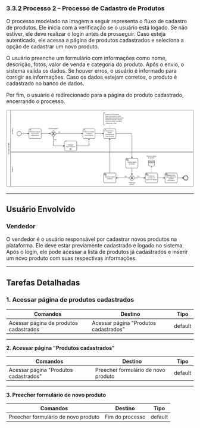 ### 3.3.2 Processo 2 – Processo de Cadastro de Produtos 

O processo modelado na imagem a seguir representa o fluxo de cadastro de produtos. Ele inicia com a verificação se o usuário está logado. Se não estiver, ele deve realizar o login antes de prosseguir. Caso esteja autenticado, ele acessa a página de produtos cadastrados e seleciona a opção de cadastrar um novo produto.

O usuário preenche um formulário com informações como nome, descrição, fotos, valor de venda e categoria do produto. Após o envio, o sistema valida os dados. Se houver erros, o usuário é informado para corrigir as informações. Caso os dados estejam corretos, o produto é cadastrado no banco de dados.

Por fim, o usuário é redirecionado para a página do produto cadastrado, encerrando o processo.

![Processo de Cadastro de Produtos](../images/processo02-cadastrar-produto.png "Modelo BPMN do Processo 2.")

---

## **Usuário Envolvido**

### **Vendedor**
O vendedor é o usuário responsável por cadastrar novos produtos na plataforma. Ele deve estar previamente cadastrado e logado no sistema. Após o login, ele pode acessar a lista de produtos já cadastrados e inserir um novo produto com suas respectivas informações.

---

## **Tarefas Detalhadas**

### **1. Acessar página de produtos cadastrados**

| **Comandos**         |  **Destino**                   | **Tipo** |
| ---                  | ---                            | ---               |
| Acessar página de produtos cadastrados | Acessar página "Produtos cadastrados" | default           |

---

**2. Acessar página "Produtos cadastrados"**

| **Comandos**         |  **Destino**                   | **Tipo** |
| ---                  | ---                            | ---               |
| Acessar página "Produtos cadastrados" | Preecher formulário de novo produto | default           |

---

**3. Preecher formulário de novo produto**

| **Comandos**         |  **Destino**                   | **Tipo**          |
| ---                  | ---                            | ---               |
| Preecher formulário de novo produto | Fim do processo | default |


